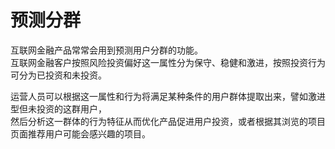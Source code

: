 # 预测分群

互联网金融产品常常会用到预测用户分群的功能。  
互联网金融客户按照风险投资偏好这一属性分为保守、稳健和激进，按照投资行为可分为已投资和未投资。  

运营人员可以根据这一属性和行为将满足某种条件的用户群体提取出来，譬如激进型但未投资的这群用户，  
然后分析这一群体的行为特征从而优化产品促进用户投资，或者根据其浏览的项目页面推荐用户可能会感兴趣的项目。  

